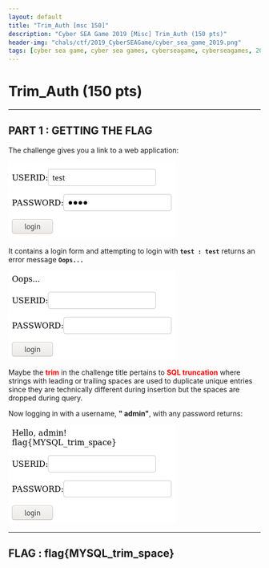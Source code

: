 ```yaml
---
layout: default
title: "Trim_Auth [msc 150]"
description: "Cyber SEA Game 2019 [Misc] Trim_Auth (150 pts)"
header-img: "chals/ctf/2019_CyberSEAGame/cyber_sea_game_2019.png"
tags: [cyber sea game, cyber sea games, cyberseagame, cyberseagames, 2019, ctf, challenge, writeup, write-up, solution, misc, miscellaneous, trim_auth, trim auth, sql truncation, mysql, trailing space, leading space, space, spaces, trim]
---
```


# Trim_Auth (150 pts)

---

## PART 1 : GETTING THE FLAG

The challenge gives you a link to a web application:

![Landing Page](../screenshots/trim_auth_landing_page.png)

It contains a login form and attempting to login with __`test : test`__ returns an error message __`Oops...`__

![Error Message](../screenshots/trim_auth_error_message.png)

Maybe the <strong style="color:red">trim</strong> in the challenge title pertains to <strong style="color:red">SQL truncation</strong> where strings with leading or trailing spaces are used to duplicate unique entries since they are technically different during insertion but the spaces are dropped during query.

Now logging in with a username, __" admin"__, with any password returns:

![Flag](../screenshots/trim_auth_flag.png)

---

## FLAG : __flag{MYSQL_trim_space}__
